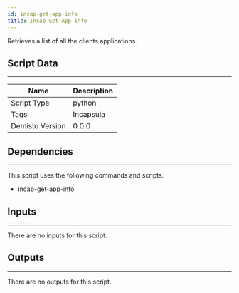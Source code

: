 ```yaml
---
id: incap-get-app-info
title: Incap Get App Info
---
```


Retrieves a list of all the clients applications.
## Script Data
---

| **Name** | **Description** |
| --- | --- |
| Script Type | python |
| Tags | Incapsula |
| Demisto Version | 0.0.0 |

## Dependencies
---
This script uses the following commands and scripts.
* incap-get-app-info

## Inputs
---
There are no inputs for this script.

## Outputs
---
There are no outputs for this script.

